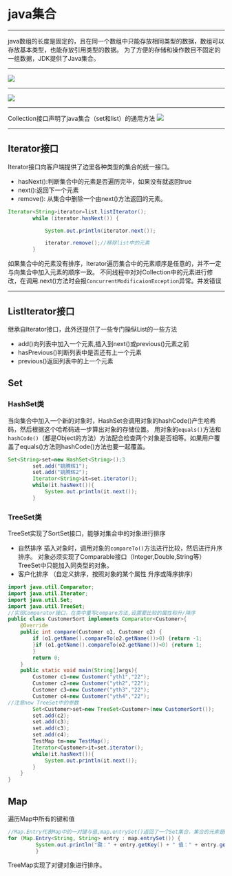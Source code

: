 # java集合 #
------------
java数组的长度是固定的，且在同一个数组中只能存放相同类型的数据，数组可以存放基本类型，也能存放引用类型的数据。
为了方便的存储和操作数目不固定的一组数据，JDK提供了Java集合。

----------

![](http://i.imgur.com/lAlXHbY.png)

----------


![](http://i.imgur.com/BleHBQZ.png)

----------

Collection接口声明了java集合（set和list）的通用方法
![](http://i.imgur.com/wusR1dG.png)

----------
## Iterator接口 ##

Iterator接口向客户端提供了边里各种类型的集合的统一接口。
- hasNext():判断集合中的元素是否遍历完毕，如果没有就返回true
- next():返回下一个元素
- remove(): 从集合中删除一个由next()方法返回的元素。
```java
Iterator<String>iterator=list.listIterator();
		while (iterator.hasNext()) {

			System.out.println(iterator.next());

			iterator.remove();//移除list中的元素
		}
 ```
如果集合中的元素没有排序，Iterator遍历集合中的元素顺序是任意的，并不一定与向集合中加入元素的顺序一致。
不同线程中对对Collection中的元素进行修改，在调用.next()方法时会报```
ConcurrentModificaionException ```异常。并发错误

----------
## ListIterator接口 ##
继承自Iterator接口，此外还提供了一些专门操纵List的一些方法
- add()向列表中加入一个元素,插入到next()或previous()元素之前
- hasPrevious()判断列表中是否还有上一个元素
- previous()返回列表中的上一个元素
 
## Set ##
### HashSet类 ###
当向集合中加入一个新的对象时，HashSet会调用对象的hashCode()产生哈希码，然后根据这个哈希码进一步算出对象的存储位置。
用对象的```equals()```方法和```hashCode()```（都是Object的方法）方法配合检查两个对象是否相等。如果用户覆盖了equals()方法则hashCode()方法也要一起覆盖。
```java
Set<String>set=new HashSet<String>();3
		set.add("姚腾辉1");
		set.add("姚腾辉2");
		Iterator<String>it=set.iterator();
		while(it.hasNext()){
			System.out.println(it.next());
		}
```
### TreeSet类 ###
TreeSet实现了SortSet接口，能够对集合中的对象进行排序
- 自然排序 插入对象时，调用对象的```compareTo()```方法进行比较，然后进行升序排序。
对象必须实现了Comparable接口（Integer,Double,String等）
TreeSet中只能加入同类型的对象。
- 客户化排序 （自定义排序，按照对象的某个属性 升序或降序排序）
 
```java
import java.util.Comparator;
import java.util.Iterator;
import java.util.Set;
import java.util.TreeSet;
//实现Comparator接口，在类中重写compare方法,设置要比较的属性和升/降序
public class CustomerSort implements Comparator<Customer>{
	@Override
	public int compare(Customer o1, Customer o2) {
		if (o1.getName().compareTo(o2.getName())>0) {return -1;
		}if (o1.getName().compareTo(o2.getName())<0) {return 1;			
		}
		return 0;
	}
	public static void main(String[]args){
		Customer c1=new Customer("yth1","22");
		Customer c2=new Customer("yth2","22");
		Customer c3=new Customer("yth3","22");
		Customer c4=new Customer("yth4","22");
//注意new TreeSet中的参数
		Set<Customer>set=new TreeSet<Customer>(new CustomerSort());
		set.add(c2);
		set.add(c3);
		set.add(c3);
		set.add(c4);
		TestMap tm=new TestMap();
		Iterator<Customer>it=set.iterator();
		while(it.hasNext()){
			System.out.println(it.next());
		}
	}
}
```
## Map ##
遍历Map中所有的键和值
```java
//Map.Entry代表Map中的一对键与值,map.entrySet()返回了一个Set集合，集合的元素是Map.Entry类型
for (Map.Entry<String, String> entry : map.entrySet()) {
		 System.out.println("键：" + entry.getKey() + " 值：" + entry.getValue());
		 }
```
TreeMap实现了对键对象进行排序。